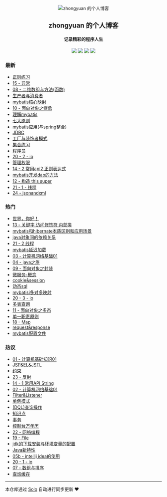 <p align="center"><img alt="zhongyuan 的个人博客" src="https://static.b3log.org/images/brand/solo-32.png"></p><h2 align="center">
zhongyuan 的个人博客
</h2>

<h4 align="center">记录精彩的程序人生</h4>
<p align="center"><a title="zhongyuan 的个人博客" target="_blank" href="https://github.com/zhong462245819/solo-blog"><img src="https://img.shields.io/github/last-commit/zhong462245819/solo-blog.svg?style=flat-square&color=FF9900"></a>
<a title="GitHub repo size in bytes" target="_blank" href="https://github.com/zhong462245819/solo-blog"><img src="https://img.shields.io/github/repo-size/zhong462245819/solo-blog.svg?style=flat-square"></a>
<a title="Solo Version" target="_blank" href="https://github.com/b3log/solo/releases"><img src="https://img.shields.io/badge/solo-3.6.4-f1e05a.svg?style=flat-square&color=blueviolet"></a>
<a title="Hits" target="_blank" href="https://github.com/b3log/hits"><img src="https://hits.b3log.org/zhong462245819/solo-blog.svg"></a></p>

### 最新

* [正则练习](https://www.zsyfw.cn/articles/2019/09/01/1567349138741.html)
* [15 - 异常](https://www.zsyfw.cn/articles/2019/09/01/1567349138535.html)
* [08 - 二维数组与方法(函数)](https://www.zsyfw.cn/articles/2019/09/01/1567349138337.html)
* [生产者与消费者](https://www.zsyfw.cn/articles/2019/09/01/1567349138138.html)
* [mybatis核心映射](https://www.zsyfw.cn/articles/2019/09/01/1567349137928.html)
* [10 - 面向对象之继承](https://www.zsyfw.cn/articles/2019/09/01/1567349137720.html)
* [理解mybatis](https://www.zsyfw.cn/articles/2019/09/01/1567349137503.html)
* [七大原则](https://www.zsyfw.cn/articles/2019/09/01/1567349137305.html)
* [mybatis应用(与spring整合)](https://www.zsyfw.cn/articles/2019/09/01/1567349137117.html)
* [JDBC](https://www.zsyfw.cn/articles/2019/09/01/1567349136921.html)
* [工厂与装饰者模式](https://www.zsyfw.cn/articles/2019/09/01/1567349136733.html)
* [集合练习](https://www.zsyfw.cn/articles/2019/09/01/1567349136536.html)
* [程序员](https://www.zsyfw.cn/articles/2019/09/01/1567349136319.html)
* [20 - 2 - io](https://www.zsyfw.cn/articles/2019/09/01/1567349136094.html)
* [管理权限](https://www.zsyfw.cn/articles/2019/09/01/1567349135891.html)
* [14 - 2 常用api2 正则表达式](https://www.zsyfw.cn/articles/2019/09/01/1567349135669.html)
* [mybatis开发dao的方法](https://www.zsyfw.cn/articles/2019/09/01/1567349135466.html)
* [12 - 构造 this super](https://www.zsyfw.cn/articles/2019/09/01/1567349135257.html)
* [21 - 1 - 线程](https://www.zsyfw.cn/articles/2019/09/01/1567349135043.html)
* [24 - jsonandxml](https://www.zsyfw.cn/articles/2019/09/01/1567349134711.html)

### 热门

* [世界，你好！](https://www.zsyfw.cn/hello-solo)
* [13 - 关键字 访问修饰符 内部类](https://www.zsyfw.cn/articles/2019/09/01/1567349122376.html)
* [mybatis和hibernate本质区别和应用场景](https://www.zsyfw.cn/articles/2019/09/01/1567349122820.html)
* [java对象间的依赖关系](https://www.zsyfw.cn/articles/2019/09/01/1567349123291.html)
* [21 - 2 线程](https://www.zsyfw.cn/articles/2019/09/01/1567349123661.html)
* [mybatis延迟加载](https://www.zsyfw.cn/articles/2019/09/01/1567349123959.html)
* [03 - 计算机网络基础01](https://www.zsyfw.cn/articles/2019/09/01/1567349124246.html)
* [04 - java之旅](https://www.zsyfw.cn/articles/2019/09/01/1567349124687.html)
* [09 - 面向对象之封装](https://www.zsyfw.cn/articles/2019/09/01/1567349124999.html)
* [微服务-概念](https://www.zsyfw.cn/articles/2019/09/01/1567349125295.html)
* [cookie&session](https://www.zsyfw.cn/articles/2019/09/01/1567349125551.html)
* [动态sql](https://www.zsyfw.cn/articles/2019/09/01/1567349125786.html)
* [mybatisi多对多映射](https://www.zsyfw.cn/articles/2019/09/01/1567349126007.html)
* [20 - 3 - io](https://www.zsyfw.cn/articles/2019/09/01/1567349126249.html)
* [多表查询](https://www.zsyfw.cn/articles/2019/09/01/1567349126485.html)
* [11 - 面向对象之多态](https://www.zsyfw.cn/articles/2019/09/01/1567349126728.html)
* [单一职责原则](https://www.zsyfw.cn/articles/2019/09/01/1567349126960.html)
* [18 - Map](https://www.zsyfw.cn/articles/2019/09/01/1567349127179.html)
* [request&response](https://www.zsyfw.cn/articles/2019/09/01/1567349127417.html)
* [mybatis配置文件](https://www.zsyfw.cn/articles/2019/09/01/1567349127666.html)

### 热议

* [01 - 计算机基础知识01](https://www.zsyfw.cn/articles/2019/09/01/1567349127905.html)
* [JSP&EL&JSTL](https://www.zsyfw.cn/articles/2019/09/01/1567349128207.html)
* [约束](https://www.zsyfw.cn/articles/2019/09/01/1567349128461.html)
* [23 - 反射](https://www.zsyfw.cn/articles/2019/09/01/1567349128698.html)
* [14 - 1 常用API String](https://www.zsyfw.cn/articles/2019/09/01/1567349128955.html)
* [02 - 计算机网络基础01](https://www.zsyfw.cn/articles/2019/09/01/1567349129269.html)
* [Filter&Listener](https://www.zsyfw.cn/articles/2019/09/01/1567349129527.html)
* [单例模式](https://www.zsyfw.cn/articles/2019/09/01/1567349129730.html)
* [(DQL)查询操作](https://www.zsyfw.cn/articles/2019/09/01/1567349129919.html)
* [知识点](https://www.zsyfw.cn/articles/2019/09/01/1567349130125.html)
* [事务](https://www.zsyfw.cn/articles/2019/09/01/1567349130361.html)
* [控制台万年历](https://www.zsyfw.cn/articles/2019/09/01/1567349130559.html)
* [22 - 网络编程](https://www.zsyfw.cn/articles/2019/09/01/1567349130800.html)
* [19 - File](https://www.zsyfw.cn/articles/2019/09/01/1567349131057.html)
* [jdk的下载安装与环境变量的配置](https://www.zsyfw.cn/articles/2019/09/01/1567349131337.html)
* [Java新特性](https://www.zsyfw.cn/articles/2019/09/01/1567349131548.html)
* [05b - intellij idea的使用](https://www.zsyfw.cn/articles/2019/09/01/1567349131769.html)
* [20 - 1 - io](https://www.zsyfw.cn/articles/2019/09/01/1567349131982.html)
* [07 - 数组与排序](https://www.zsyfw.cn/articles/2019/09/01/1567349132215.html)
* [查询缓存](https://www.zsyfw.cn/articles/2019/09/01/1567349132457.html)

---

本仓库通过 [Solo](https://github.com/b3log/solo) 自动进行同步更新 ❤️ 